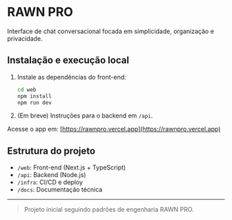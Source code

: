 # RAWN PRO

Interface de chat conversacional focada em simplicidade, organização e privacidade.

## Instalação e execução local

1. Instale as dependências do front-end:
   ```sh
   cd web
   npm install
   npm run dev
   ```
2. (Em breve) Instruções para o backend em `/api`.

Acesse o app em: [https://rawnpro.vercel.app](https://rawnpro.vercel.app)

## Estrutura do projeto
- `/web`: Front-end (Next.js + TypeScript)
- `/api`: Backend (Node.js)
- `/infra`: CI/CD e deploy
- `/docs`: Documentação técnica

---

> Projeto inicial seguindo padrões de engenharia RAWN PRO.
